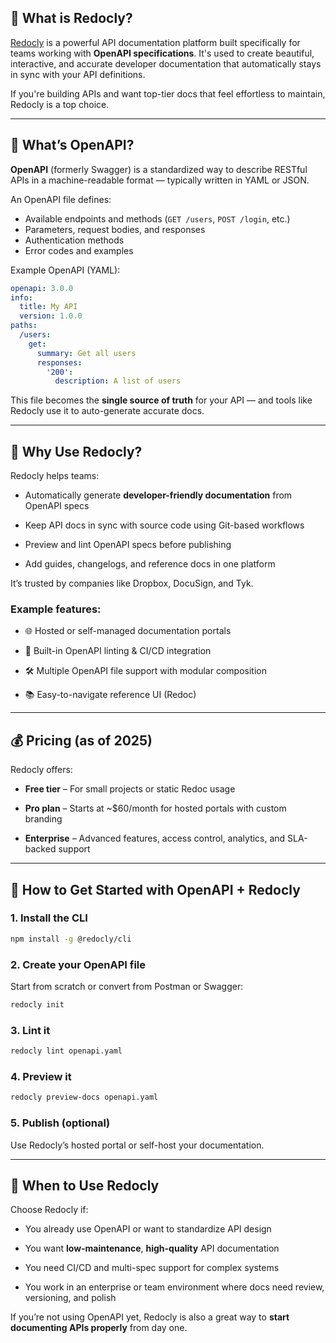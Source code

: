## 🔴 What is Redocly?

[Redocly](https://redocly.com/) is a powerful API documentation platform built specifically for teams working with **OpenAPI specifications**. It's used to create beautiful, interactive, and accurate developer documentation that automatically stays in sync with your API definitions.

If you're building APIs and want top-tier docs that feel effortless to maintain, Redocly is a top choice.

---

## 📖 What’s OpenAPI?

**OpenAPI** (formerly Swagger) is a standardized way to describe RESTful APIs in a machine-readable format — typically written in YAML or JSON.

An OpenAPI file defines:

- Available endpoints and methods (`GET /users`, `POST /login`, etc.)
- Parameters, request bodies, and responses
- Authentication methods
- Error codes and examples

Example OpenAPI (YAML):

```yaml
openapi: 3.0.0
info:
  title: My API
  version: 1.0.0
paths:
  /users:
    get:
      summary: Get all users
      responses:
        '200':
          description: A list of users
```

This file becomes the **single source of truth** for your API — and tools like Redocly use it to auto-generate accurate docs.

---

## 🚀 Why Use Redocly?

Redocly helps teams:

- Automatically generate **developer-friendly documentation** from OpenAPI specs
    
- Keep API docs in sync with source code using Git-based workflows
    
- Preview and lint OpenAPI specs before publishing
    
- Add guides, changelogs, and reference docs in one platform
    

It’s trusted by companies like Dropbox, DocuSign, and Tyk.

### Example features:

- 🌐 Hosted or self-managed documentation portals
    
- 🧪 Built-in OpenAPI linting & CI/CD integration
    
- 🛠️ Multiple OpenAPI file support with modular composition
    
- 📚 Easy-to-navigate reference UI (Redoc)
    

---

## 💰 Pricing (as of 2025)

Redocly offers:

- **Free tier** – For small projects or static Redoc usage
    
- **Pro plan** – Starts at ~$60/month for hosted portals with custom branding
    
- **Enterprise** – Advanced features, access control, analytics, and SLA-backed support
    

---

## 🧩 How to Get Started with OpenAPI + Redocly

### 1. **Install the CLI**

```bash
npm install -g @redocly/cli
```

### 2. **Create your OpenAPI file**

Start from scratch or convert from Postman or Swagger:

```bash
redocly init
```

### 3. **Lint it**

```bash
redocly lint openapi.yaml
```

### 4. **Preview it**

```bash
redocly preview-docs openapi.yaml
```

### 5. **Publish (optional)**

Use Redocly’s hosted portal or self-host your documentation.

---

## 🧠 When to Use Redocly

Choose Redocly if:

- You already use OpenAPI or want to standardize API design
    
- You want **low-maintenance**, **high-quality** API documentation
    
- You need CI/CD and multi-spec support for complex systems
    
- You work in an enterprise or team environment where docs need review, versioning, and polish
    

If you’re not using OpenAPI yet, Redocly is also a great way to **start documenting APIs properly** from day one.